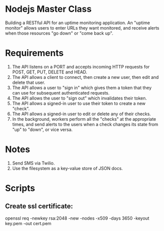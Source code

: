 # Nodejs Master Class
Building a RESTful API for an uptime monitoring application. An "uptime monitor" allows users to enter URLs they want monitored, and receive alerts when those resources "go down" or "come back up".

# Requirements
1. The API listens on a PORT and accepts incoming HTTP requests for POST, GET, PUT, DELETE and HEAD.
2. The API allows a client to connect, then create a new user, then edit and delete that user.
3. The API allows a user to "sign in" which gives them a token that they can use for subsequent authenticated requests.
4. The API allows the user to "sign out" which invalidates their token.
5. The API allows a signed-in user to use their token to create a new "check".
6. The API allows a signed-in user to edit or delete any of their checks.
7. In the background, workers perform all the "checks" at the appropriate times, and send alerts to the users when a check changes its state from "up" to "down", or vice versa.

# Notes
1. Send SMS via Twilio.
2. Use the filesystem as a key-value store of JSON docs.

# Scripts
## Create ssl certificate: 
openssl req -newkey rsa:2048 -new -nodes -x509 -days 3650 -keyout key.pem -out cert.pem

